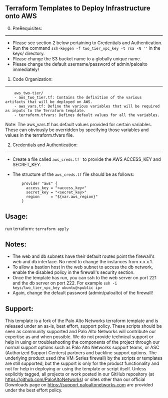 Terraform Templates to Deploy Infrastructure onto AWS
-------------------------------------------------------

0. PreRequisites:
-------------
 - Please see section 2 below pertaining to Credentials and Authentication.
 - Run the command ```ssh-keygen -f two_tier_vpc_key -t rsa -N ''``` in the keys/ directory.
 - Please change the S3 bucket name to a globally unique name.
 - Please change the default username/password of admin/paloalto immediately!

1. Code Organization:
-----------------

  ```
      aws_two-tier/
      - aws_two_tier.tf: Contains the definition of the various artifacts that will be deployed on AWS.
      - aws_vars.tf: Define the various variables that will be required as inputs to the Terraform template.
      - terraform.tfvars: Defines default values for all the variables.
  ```

  Note: The aws_vars.tf has default values provided for certain variables. These can obviously be overridden by
        specifying those variables and values in the terraform.tfvars file.

2. Credentials and Authentication:
------------------------------

  - Create a file called ```aws_creds.tf ``` to provide the AWS ACCESS_KEY and SECRET_KEY.

  - The structure of the ```aws_creds.tf``` file should be as follows:

    ```
        provider "aws" {
          access_key = "<access_key>"
          secret_key = "<secret_key>"
          region     = "${var.aws_region}"
        }
    ```



Usage:
------

   run terraform: ```terraform apply```

 Notes:
 ------
 - The web and db subnets have their default routes point the firewall's web and db interface. No need to change the instances from x.x.x.1.
 - To allow a bastion host in the web subnet to access the db network, enable the disabled policy in the firewall's security section.
 - Once the template has run, you can ssh to the web server on port 221 and the db server on port 222. For example ```ssh -i keys/two_tier_vpc_key ubuntu@<public ip>```
 - Again, change the default password (admin/paloalto) of the firewall!


Support:
--------

This template is a fork of the Palo Alto Networks terraform template and is released under an as-is, best effort, support policy. These scripts should be seen as community supported and Palo Alto Networks will contribute our expertise as and when possible. We do not provide technical support or help in using or troubleshooting the components of the project through our normal support options such as Palo Alto Networks support teams, or ASC (Authorized Support Centers) partners and backline support options. The underlying product used (the VM-Series firewall) by the scripts or templates are still supported, but the support is only for the product functionality and not for help in deploying or using the template or script itself. Unless explicitly tagged, all projects or work posted in our GitHub repository (at https://github.com/PaloAltoNetworks) or sites other than our official Downloads page on https://support.paloaltonetworks.com are provided under the best effort policy.
